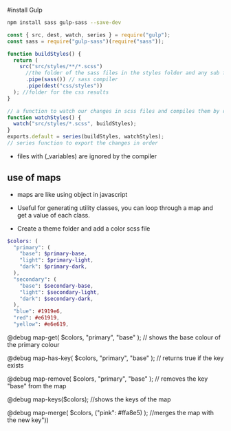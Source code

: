 #install Gulp

```bash
npm install sass gulp-sass --save-dev

```

```js
const { src, dest, watch, series } = require("gulp");
const sass = require("gulp-sass")(require("sass"));

function buildStyles() {
  return (
    src("src/styles/**/*.scss")
      //the folder of the sass files in the styles folder and any sub folder ( /** )
      .pipe(sass()) // sass compiler
      .pipe(dest("css/styles"))
  ); //folder for the css results
}

// a function to watch our changes in scss files and compiles them by running build styles
function watchStyles() {
  watch("src/styles/*.scss", buildStyles);
}
exports.default = series(buildStyles, watchStyles);
// series function to export the changes in order
```

- files with (\_variables) are ignored by the compiler

## use of maps

- maps are like using object in javascript
- Useful for generating utility classes, you can loop through a map and get a value of each class.

- Create a theme folder and add a color scss file

```scss
$colors: (
  "primary": (
    "base": $primary-base,
    "light": $primary-light,
    "dark": $primary-dark,
  ),
  "secondary": (
    "base": $secondary-base,
    "light": $secondary-light,
    "dark": $secondary-dark,
  ),
  "blue": #1919e6,
  "red": #e61919,
  "yellow": #e6e619,
```

@debug map-get(
$colors,
"primary",
"base"
); // shows the base colour of the primary colour

@debug map-has-key(
$colors,
"primary",
"base"
); // returns true if the key exists

@debug map-remove(
$colors,
"primary",
"base"
); // removes the key "base" from the map

@debug map-keys($colors); //shows the keys of the map

@debug map-merge( $colors, ("pink": #ffa8e5) ); //merges the map with the new key"))
